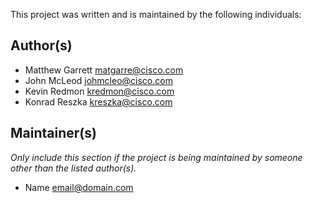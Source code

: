 This project was written and is maintained by the following individuals:

## Author(s)

* Matthew Garrett <matgarre@cisco.com>
* John McLeod <johmcleo@cisco.com>
* Kevin Redmon <kredmon@cisco.com>
* Konrad Reszka <kreszka@cisco.com>

## Maintainer(s)

_Only include this section if the project is being maintained by someone other than the listed author(s)._

* Name <email@domain.com>
